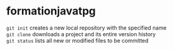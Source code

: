 # formationjavatpg

```git init``` creates a new local repository with the specified name<br>
```git clone``` downloads a project and its entire version history<br>
```git status``` lists all new or modified files to be committed<br>
